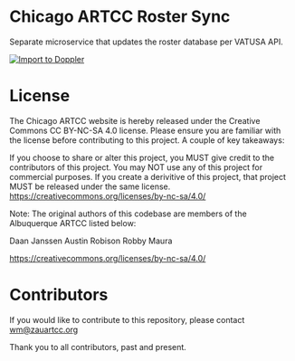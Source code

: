 # Chicago ARTCC Roster Sync
Separate microservice that updates the roster database per VATUSA API. 

[![Import to Doppler](https://raw.githubusercontent.com/DopplerUniversity/app-config-templates/main/doppler-button.svg)](https://dashboard.doppler.com/workplace/template/import?template=https%3A%2F%2Fgithub.com%2Fvzauartcc%2Fvatusa-sync%2Fblob%2Fmain%2Fdoppler-template.yaml)

# License

The Chicago ARTCC website is hereby released under the Creative Commons CC BY-NC-SA 4.0 license. Please ensure you are familiar with the license before contributing to this project. A couple of key takeaways:

If you choose to share or alter this project, you MUST give credit to the contributors of this project.
You may NOT use any of this project for commercial purposes.
If you create a derivitive of this project, that project MUST be released under the same license.
https://creativecommons.org/licenses/by-nc-sa/4.0/

Note: The original authors of this codebase are members of the Albuquerque ARTCC listed below:

Daan Janssen
Austin Robison
Robby Maura

https://creativecommons.org/licenses/by-nc-sa/4.0/

# Contributors

If you would like to contribute to this repository, please contact wm@zauartcc.org

Thank you to all contributors, past and present.
